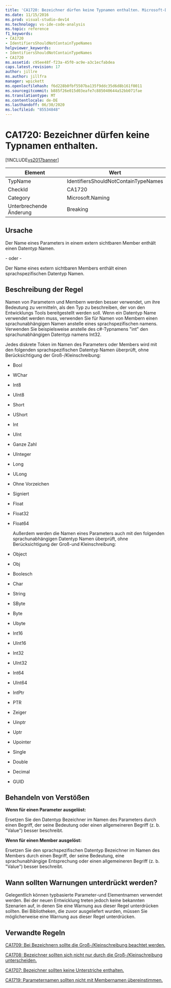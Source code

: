 ```yaml
---
title: 'CA1720: Bezeichner dürfen keine Typnamen enthalten. Microsoft-Dokumentation'
ms.date: 11/15/2016
ms.prod: visual-studio-dev14
ms.technology: vs-ide-code-analysis
ms.topic: reference
f1_keywords:
- CA1720
- IdentifiersShouldNotContainTypeNames
helpviewer_keywords:
- IdentifiersShouldNotContainTypeNames
- CA1720
ms.assetid: c95ee48f-f23a-45f0-ac9e-a3c1ecfabdea
caps.latest.revision: 17
author: jillre
ms.author: jillfra
manager: wpickett
ms.openlocfilehash: f6d228b0fbf5507ba135f9ddc35d6d8b161f0011
ms.sourcegitcommit: b885f26e015d03eafe7c885040644a52bb071fae
ms.translationtype: MT
ms.contentlocale: de-DE
ms.lasthandoff: 06/30/2020
ms.locfileid: "85534848"
---
```

# <a name="ca1720-identifiers-should-not-contain-type-names"></a>CA1720: Bezeichner dürfen keine Typnamen enthalten.
[!INCLUDE[vs2017banner](../includes/vs2017banner.md)]

|Element|Wert|
|-|-|
|TypName|IdentifiersShouldNotContainTypeNames|
|CheckId|CA1720|
|Category|Microsoft.Naming|
|Unterbrechende Änderung|Breaking|

## <a name="cause"></a>Ursache
 Der Name eines Parameters in einem extern sichtbaren Member enthält einen Datentyp Namen.

 - oder -

 Der Name eines extern sichtbaren Members enthält einen sprachspezifischen Datentyp Namen.

## <a name="rule-description"></a>Beschreibung der Regel
 Namen von Parametern und Membern werden besser verwendet, um ihre Bedeutung zu vermitteln, als den Typ zu beschreiben, der von den Entwicklungs Tools bereitgestellt werden soll. Wenn ein Datentyp Name verwendet werden muss, verwenden Sie für Namen von Membern einen sprachunabhängigen Namen anstelle eines sprachspezifischen namens. Verwenden Sie beispielsweise anstelle des c#-Typnamens "int" den sprachunabhängigen Datentyp namens Int32.

 Jedes diskrete Token im Namen des Parameters oder Members wird mit den folgenden sprachspezifischen Datentyp Namen überprüft, ohne Berücksichtigung der Groß-/Kleinschreibung:

- Bool

- WChar

- Int8

- UInt8

- Short

- UShort

- Int

- UInt

- Ganze Zahl

- UInteger

- Long

- ULong

- Ohne Vorzeichen

- Signiert

- Float

- Float32

- Float64

  Außerdem werden die Namen eines Parameters auch mit den folgenden sprachunabhängigen Datentyp Namen überprüft, ohne Berücksichtigung der Groß-und Kleinschreibung:

- Object

- Obj

- Boolesch

- Char

- String

- SByte

- Byte

- Ubyte

- Int16

- UInt16

- Int32

- UInt32

- Int64

- UInt64

- IntPtr

- PTR

- Zeiger

- Uinptr

- Uptr

- Upointer

- Single

- Double

- Decimal

- GUID

## <a name="how-to-fix-violations"></a>Behandeln von Verstößen
 **Wenn für einen Parameter ausgelöst:**

 Ersetzen Sie den Datentyp Bezeichner im Namen des Parameters durch einen Begriff, der seine Bedeutung oder einen allgemeineren Begriff (z. b. "Value") besser beschreibt.

 **Wenn für einen Member ausgelöst:**

 Ersetzen Sie den sprachspezifischen Datentyp Bezeichner im Namen des Members durch einen Begriff, der seine Bedeutung, eine sprachunabhängige Entsprechung oder einen allgemeineren Begriff (z. b. "Value") besser beschreibt.

## <a name="when-to-suppress-warnings"></a>Wann sollten Warnungen unterdrückt werden?
 Gelegentlich können typbasierte Parameter-und Elementnamen verwendet werden. Bei der neuen Entwicklung treten jedoch keine bekannten Szenarien auf, in denen Sie eine Warnung aus dieser Regel unterdrücken sollten. Bei Bibliotheken, die zuvor ausgeliefert wurden, müssen Sie möglicherweise eine Warnung aus dieser Regel unterdrücken.

## <a name="related-rules"></a>Verwandte Regeln
 [CA1709: Bei Bezeichnern sollte die Groß-/Kleinschreibung beachtet werden.](../code-quality/ca1709-identifiers-should-be-cased-correctly.md)

 [CA1708: Bezeichner sollten sich nicht nur durch die Groß-/Kleinschreibung unterscheiden.](../code-quality/ca1708-identifiers-should-differ-by-more-than-case.md)

 [CA1707: Bezeichner sollten keine Unterstriche enthalten.](../code-quality/ca1707-identifiers-should-not-contain-underscores.md)

 [CA1719: Parameternamen sollten nicht mit Membernamen übereinstimmen.](../code-quality/ca1719-parameter-names-should-not-match-member-names.md)
